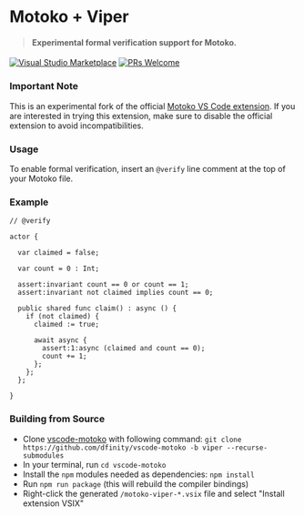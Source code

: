 # Motoko + Viper

> #### Experimental formal verification support for Motoko.

[![Visual Studio Marketplace](https://img.shields.io/visual-studio-marketplace/v/dfinity-foundation.motoko-viper?color=brightgreen&logo=visual-studio-code)](https://marketplace.visualstudio.com/items?itemName=dfinity-foundation.motoko-viper)
[![PRs Welcome](https://img.shields.io/badge/PRs-welcome-brightgreen.svg)](https://github.com/dfinity/prettier-plugin-motoko/issues)

### Important Note

This is an experimental fork of the official [Motoko VS Code extension](https://marketplace.visualstudio.com/items?itemName=dfinity-foundation.vscode-motoko). If you are interested in trying this extension, make sure to disable the official extension to avoid incompatibilities. 

### Usage

To enable formal verification, insert an `@verify` line comment at the top of your Motoko file.

### Example

```motoko
// @verify

actor {

  var claimed = false;

  var count = 0 : Int;

  assert:invariant count == 0 or count == 1;
  assert:invariant not claimed implies count == 0;

  public shared func claim() : async () {
    if (not claimed) {
      claimed := true;

      await async {
        assert:1:async (claimed and count == 0);
        count += 1;
      };
    };
  };

}
```

### Building from Source

- Clone [vscode-motoko](https://github.com/dfinity/vscode-motoko/tree/viper) with
  following command: `git clone https://github.com/dfinity/vscode-motoko -b viper --recurse-submodules`
- In your terminal, run `cd vscode-motoko`
- Install the `npm` modules needed as dependencies: `npm install`
- Run `npm run package` (this will rebuild the compiler bindings)
- Right-click the generated `/motoko-viper-*.vsix` file and select "Install extension VSIX"
